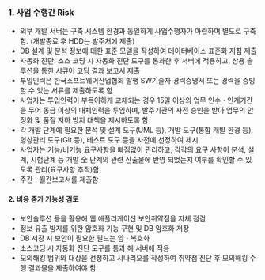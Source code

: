 ### 1. 사업 수행간 Risk
+ 외부 개발 서버는 구축 시스템 환경과 동일하게 사업수행자가 마련하며 별도로 구축함. (개발종료 후 HDD는 발주처에 제출)
+ DB 설계 및 분석 정보에 대한 표준 모델을 작성하여 데이터베이스 표준화 지침 제출
+ 자동화 진단: 소스 코딩 시 자동화 진단 도구를 통과한 후 서버에 적용하고, 상용 솔루션을 통한 시큐어 코딩 결과 보고서 제출
+ 투입인력은 한국소프트웨어산업협회 발행 SW기술자 경력증명서 또는 경력을 증빙할 수 있는 서류를 제출하도록 함
+ 사업자는 투입인력이 부득이하게 교체되는 경우 15일 이상의 업무 인수ㆍ인계기간을 두어 동급 이상의 대체인력을 투입하며, 발주기관의 사전 승인을 받아 업무의 안정화 및 품질 저하 방지 대책을 제시하도록 함
+ 각 개발 단계에 필요한 분석 및 설계 도구(UML 등), 개발 도구(통합 개발 환경 등), 형상관리 도구(Git 등), 테스트 도구 등을 사전에 선정하여 제시
+ 사업자는 기능/비기능 요구사항을 빠짐없이 관리하고, 각각의 요구 사항이 분석, 설계, 시험단계 등 개발 全 단계의 관련 산출물에 반영 되었는지 여부를 확인할 수 있도록 관리(요구사항 추적)함
+ 주간ㆍ월간보고서를 제출함



#### 2. 비용 증가 가능성 검토
+ 보안솔루션 등을 활용해 웹 애플리케이션 보안취약점을 자체 점검
+ 정보 유출 방지를 위한 암호화 기능 구현 및 DB 암호화 저장
+ DB 저장 시 보안이 필요한 필드는 암ㆍ복호화
+ 소스코딩 시 자동화 진단 도구를 통과 해 서버에 적용
+ 모의해킹 범위와 대상을 선정하고 시나리오를 작성하여 취약점 진단 후 모의해킹 수행 결과물을 제출하여야 함
